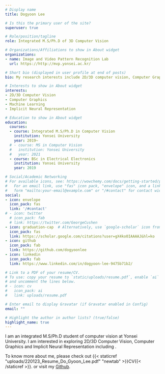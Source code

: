 ```yaml
---
# Display name
title: Dogyoon Lee

# Is this the primary user of the site?
superuser: true

# Role/position/tagline
role: Integrated M.S/Ph.D of 3D Computer Vision

# Organizations/Affiliations to show in About widget
organizations:
- name: Image and Video Pattern Recognition Lab
  url: https://http://mvp.yonsei.ac.kr/

# Short bio (displayed in user profile at end of posts)
bio: My research interests include 2D/3D computer vision, Computer Graphics and Machine Learning.

# Interests to show in About widget
interests:
- 2D/3D Computer Vision
- Computer Graphics
- Machine Learning
- Implicit Neural Representation

# Education to show in About widget
education:
  courses:
  - course: Integrated M.S/Ph.D in Computer Vision
    institution: Yonsei University
    year: 2019~
  # - course: MS in Computer Vision
  #   institution: Yonsei University
  #   year: 2021
  - course: BSc in Electrical Electronics
    institution: Yonsei University
    year: 2019

# Social/Academic Networking
# For available icons, see: https://wowchemy.com/docs/getting-started/page-builder/#icons
#   For an email link, use "fas" icon pack, "envelope" icon, and a link in the
#   form "mailto:your-email@example.com" or "/#contact" for contact widget.
social:
- icon: envelope
  icon_pack: fas
  link: '/#contact'
# - icon: twitter
  # icon_pack: fab
  # link: https://twitter.com/GeorgeCushen
- icon: graduation-cap  # Alternatively, use `google-scholar` icon from `ai` icon pack
  icon_pack: fas
  link: https://scholar.google.com/citations?user=gX4ko0IAAAAJ&hl=ko
- icon: github
  icon_pack: fab
  link: https://github.com/dogyoonlee
- icon: linkedin
  icon_pack: fab
  link: https://www.linkedin.com/in/dogyoon-lee-9475b71b2/

# Link to a PDF of your resume/CV.
# To use: copy your resume to `static/uploads/resume.pdf`, enable `ai` icons in `params.toml`, 
# and uncomment the lines below.
# - icon: cv
#   icon_pack: ai
#   link: uploads/resume.pdf

# Enter email to display Gravatar (if Gravatar enabled in Config)
email: ""

# Highlight the author in author lists? (true/false)
highlight_name: true
---
```


I am an integrated M.S/Ph.D student of computer vision at Yonsei University. I am interested in exploring 2D/3D Computer Vision, Computer Graphics and Implicit Neural Representation including .

To know more about me, please check out {{< staticref "uploads/220123_Resume_Do_Gyoon_Lee.pdf" "newtab" >}}CV{{< /staticref >}}.
 or visit my [Github](https://github.com/dogyoonlee).

<!-- {{< icon name="download" pack="fas" >}} Download my {{< staticref "uploads/220123_Resume_Do_Gyoon_Lee.pdf" "newtab" >}}resumé{{< /staticref >}}. -->
